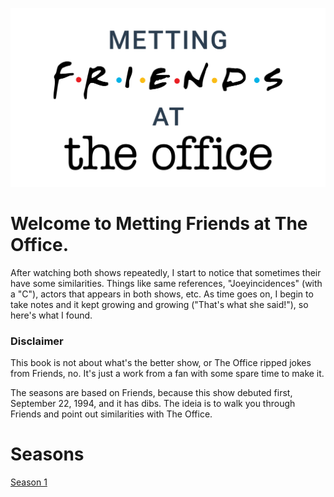![Metting Friends at The Office](./img/logo.svg)

# Welcome to Metting Friends at The Office.

After watching both shows repeatedly, I start to notice that sometimes their
have some similarities. Things like same references, "Joeyincidences" (with a "C"),
actors that appears in both shows, etc. As time goes on, I begin to take notes
and it kept growing and growing ("That's what she said!"), so here's what I found.

### Disclaimer

This book is not about what's the better show, or The Office ripped jokes from
Friends, no. It's just a work from a fan with some spare time to make it.

The seasons are based on Friends, because this show debuted first, September 22, 1994,
and it has dibs. The ideia is to walk you through Friends and point out
similarities with The Office.

# Seasons

[Season 1](./season-1.md)
